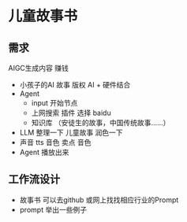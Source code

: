 # 儿童故事书

## 需求
AIGC生成内容 赚钱
- 小孩子的AI 故事  版权
  AI + 硬件结合
- Agent
  - input 开始节点
  - 上网搜索  插件  选择 baidu
  - 知识库 （安徒生的故事，中国传统故事......）
- LLM 整理一下  儿童故事 
  润色一下 
- 声音 tts 音色  卖点 音色
- Agent 播放出来

## 工作流设计
- 故事书
  可以去github 或网上找找相应行业的Prompt
- prompt
  举出一些例子